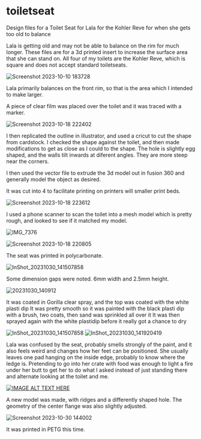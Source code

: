 # toiletseat
Design files for a Toilet Seat for Lala for the Kohler Reve for when she gets too old to balance

Lala is getting old and may not be able to balance on the rim for much longer.  These files are for a 3d printed insert to increase the surface area that she can stand on. All four of my toilets are the Kohler Reve, which is square and does not accept standard toiletseats.

![Screenshot 2023-10-10 183728](https://github.com/LalaTheDog/toiletseat/assets/64767518/d43473af-b62e-45f2-8811-6588fe6726de)

Lala primarily balances on the front rim, so that is the area which I intended to make larger.

A piece of clear film was placed over the toilet and it was traced with a marker.

![Screenshot 2023-10-18 222402](https://github.com/LalaTheDog/toiletseat/assets/64767518/cdfa4bb6-4181-4347-b1ec-17d2617d085a)

I then replicated the outline in illustrator, and used a cricut to cut the shape from cardstock.  I checked the shape against the toilet, and then made modifications to get as close as I could to the shape. The hole is slightly egg shaped, and the walls tilt inwards at diferent angles.  They are more steep near the corners.

I then used the vector file to extrude the 3d model out in fusion 360 and generally model the object as desired.

It was cut into 4 to facilitate printing on printers will smaller print beds.

![Screenshot 2023-10-18 223612](https://github.com/LalaTheDog/toiletseat/assets/64767518/c3b1fa4f-26be-48d8-8cb0-139f0a7ee01a)


I used a phone scanner to scan the toilet into a mesh model which is pretty rough, and looked to see if it matched my model.

![IMG_7376](https://github.com/LalaTheDog/toiletseat/assets/64767518/e3956cf2-6a75-460a-8a55-ce93bee5d15a)


![Screenshot 2023-10-18 220805](https://github.com/LalaTheDog/toiletseat/assets/64767518/241d7b73-e6d1-46ab-8368-2b32a8515d79)

The seat was printed in polycarbonate.

![InShot_20231030_141507858](https://github.com/LalaTheDog/toiletseat/assets/64767518/688f26d1-da32-401f-8278-318d7f947c19)

Some dimension gaps were noted. 6mm width and 2.5mm height.

![20231030_140912](https://github.com/LalaTheDog/toiletseat/assets/64767518/a41ff88d-e883-443a-8c97-9f48946efe56)

It was coated in Gorilla clear spray, and the top was coated with the white plasti dip
It was pretty smooth so it was painted with the black plasti dip with a brush, two coats, then sand was sprinkled all over it
It was then sprayed again with the white plastidip before it really got a chance to dry

![InShot_20231030_141507858](https://github.com/LalaTheDog/toiletseat/assets/64767518/ee522319-2a20-44df-b863-19cca46093ec)
![InShot_20231030_141920419](https://github.com/LalaTheDog/toiletseat/assets/64767518/c471404a-2f70-4272-8506-192d89c89b91)

Lala was confused by the seat, probably smells strongly of the paint, and it also feels weird and changes how her feet can be positioned. She usually leaves one pad hanging on the inside edge, probably to know where the ledge is. Pretending to go into her crate with food was enough to light a fire under her butt to get her to do what I asked instead of just standing there and alternate looking at the toilet and me.

[![IMAGE ALT TEXT HERE](https://img.youtube.com/vi/0RVw_okE6QU/0.jpg)](https://youtu.be/0RVw_okE6QU)

A new model was made, with ridges and a differently shaped hole.  The geometry of the center flange was also slightly adjusted.

![Screenshot 2023-10-30 144002](https://github.com/LalaTheDog/toiletseat/assets/64767518/cbe088ce-90ba-4af1-a646-19bef4666745)

It was printed in PETG this time.



